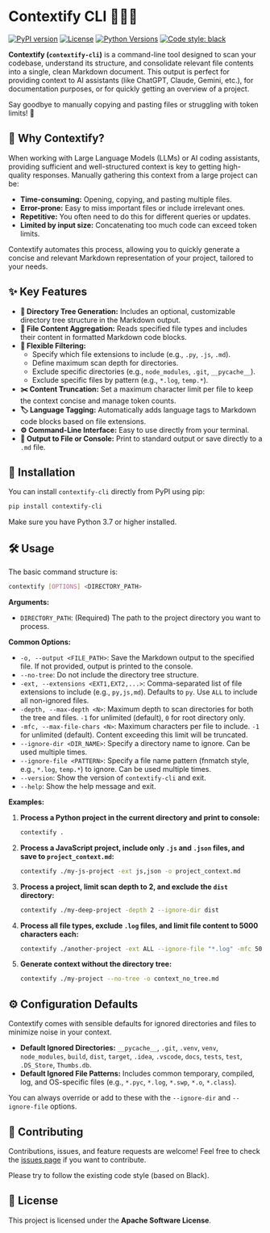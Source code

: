 # Contextify CLI 💬🌲📝

[![PyPI version](https://img.shields.io/pypi/v/contextify-cli.svg)](https://pypi.org/project/contextify-cli/)
[![License](https://img.shields.io/pypi/l/contextify-cli.svg)](https://github.com/alessandrolca/contextify/blob/main/LICENSE)
[![Python Versions](https://img.shields.io/pypi/pyversions/contextify-cli.svg)](https://pypi.org/project/contextify-cli/)
[![Code style: black](https://img.shields.io/badge/code%20style-black-000000.svg)](https://github.com/psf/black)

**Contextify (`contextify-cli`)** is a command-line tool designed to scan your codebase, understand its structure, and consolidate relevant file contents into a single, clean Markdown document. This output is perfect for providing context to AI assistants (like ChatGPT, Claude, Gemini, etc.), for documentation purposes, or for quickly getting an overview of a project.

Say goodbye to manually copying and pasting files or struggling with token limits! 👋

## 🤔 Why Contextify?

When working with Large Language Models (LLMs) or AI coding assistants, providing sufficient and well-structured context is key to getting high-quality responses. Manually gathering this context from a large project can be:

* **Time-consuming:** Opening, copying, and pasting multiple files.
* **Error-prone:** Easy to miss important files or include irrelevant ones.
* **Repetitive:** You often need to do this for different queries or updates.
* **Limited by input size:** Concatenating too much code can exceed token limits.

Contextify automates this process, allowing you to quickly generate a concise and relevant Markdown representation of your project, tailored to your needs.

## ✨ Key Features

* **🌲 Directory Tree Generation:** Includes an optional, customizable directory tree structure in the Markdown output.
* **📄 File Content Aggregation:** Reads specified file types and includes their content in formatted Markdown code blocks.
* **🎯 Flexible Filtering:**
    * Specify which file extensions to include (e.g., `.py`, `.js`, `.md`).
    * Define maximum scan depth for directories.
    * Exclude specific directories (e.g., `node_modules`, `.git`, `__pycache__`).
    * Exclude specific files by pattern (e.g., `*.log`, `temp.*`).
* **✂️ Content Truncation:** Set a maximum character limit per file to keep the context concise and manage token counts.
* **🏷️ Language Tagging:** Automatically adds language tags to Markdown code blocks based on file extensions.
* **⚙️ Command-Line Interface:** Easy to use directly from your terminal.
* **📝 Output to File or Console:** Print to standard output or save directly to a `.md` file.

## 🚀 Installation

You can install `contextify-cli` directly from PyPI using pip:

```bash
pip install contextify-cli
```

Make sure you have Python 3.7 or higher installed.

## 🛠️ Usage

The basic command structure is:

```bash
contextify [OPTIONS] <DIRECTORY_PATH>
```

**Arguments:**

  * `DIRECTORY_PATH`: (Required) The path to the project directory you want to process.

**Common Options:**

  * `-o, --output <FILE_PATH>`: Save the Markdown output to the specified file. If not provided, output is printed to the console.
  * `--no-tree`: Do not include the directory tree structure.
  * `-ext, --extensions <EXT1,EXT2,...>`: Comma-separated list of file extensions to include (e.g., `py,js,md`). Defaults to `py`. Use `ALL` to include all non-ignored files.
  * `-depth, --max-depth <N>`: Maximum depth to scan directories for both the tree and files. `-1` for unlimited (default), `0` for root directory only.
  * `-mfc, --max-file-chars <N>`: Maximum characters per file to include. `-1` for unlimited (default). Content exceeding this limit will be truncated.
  * `--ignore-dir <DIR_NAME>`: Specify a directory name to ignore. Can be used multiple times.
  * `--ignore-file <PATTERN>`: Specify a file name pattern (fnmatch style, e.g., `*.log`, `temp.*`) to ignore. Can be used multiple times.
  * `--version`: Show the version of `contextify-cli` and exit.
  * `--help`: Show the help message and exit.

**Examples:**

1.  **Process a Python project in the current directory and print to console:**

    ```bash
    contextify .
    ```

2.  **Process a JavaScript project, include only `.js` and `.json` files, and save to `project_context.md`:**

    ```bash
    contextify ./my-js-project -ext js,json -o project_context.md
    ```

3.  **Process a project, limit scan depth to 2, and exclude the `dist` directory:**

    ```bash
    contextify ./my-deep-project -depth 2 --ignore-dir dist
    ```

4.  **Process all file types, exclude `.log` files, and limit file content to 5000 characters each:**

    ```bash
    contextify ./another-project -ext ALL --ignore-file "*.log" -mfc 5000
    ```

5.  **Generate context without the directory tree:**

    ```bash
    contextify ./my-project --no-tree -o context_no_tree.md
    ```

## ⚙️ Configuration Defaults

Contextify comes with sensible defaults for ignored directories and files to minimize noise in your context.

  * **Default Ignored Directories:** `__pycache__`, `.git`, `.venv`, `venv`, `node_modules`, `build`, `dist`, `target`, `.idea`, `.vscode`, `docs`, `tests`, `test`, `.DS_Store`, `Thumbs.db`.
  * **Default Ignored File Patterns:** Includes common temporary, compiled, log, and OS-specific files (e.g., `*.pyc`, `*.log`, `*.swp`, `*.o`, `*.class`).

You can always override or add to these with the `--ignore-dir` and `--ignore-file` options.

## 🤝 Contributing

Contributions, issues, and feature requests are welcome\! Feel free to check the [issues page](https://github.com/alessandrolca/contextify/issues) if you want to contribute.

Please try to follow the existing code style (based on Black).

## 📜 License

This project is licensed under the **Apache Software License**.
